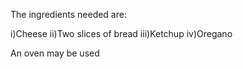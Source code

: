 The ingredients needed are:

i)Cheese
ii)Two slices of bread
iii)Ketchup
iv)Oregano

An oven may be used